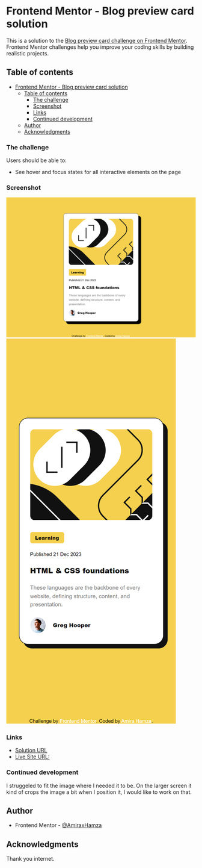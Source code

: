 # Frontend Mentor - Blog preview card solution

This is a solution to the [Blog preview card challenge on Frontend Mentor](https://www.frontendmentor.io/challenges/blog-preview-card-ckPaj01IcS). Frontend Mentor challenges help you improve your coding skills by building realistic projects. 

## Table of contents

- [Frontend Mentor - Blog preview card solution](#frontend-mentor---blog-preview-card-solution)
  - [Table of contents](#table-of-contents)
    - [The challenge](#the-challenge)
    - [Screenshot](#screenshot)
    - [Links](#links)
    - [Continued development](#continued-development)
  - [Author](#author)
  - [Acknowledgments](#acknowledgments)


### The challenge

Users should be able to:

- See hover and focus states for all interactive elements on the page

### Screenshot

![1440 Screenshot](img/1440px.png)
![375 Screenshot](img/375px.png)

### Links

-  [Solution URL](https://www.frontendmentor.io/solutions/responsive-blog-preview-card-1nDw7LFD2v)
-  [Live Site URL:](https://amiraxhamza.github.io/--Frontend-Mentor---Blog-preview-card-solution/)

### Continued development

I struggeled to fit the image where I needed it to be. On the larger screen it kind of crops the image a bit when I position it, I would like to work on that.

## Author
- Frontend Mentor - [@AmiraxHamza](https://www.frontendmentor.io/profile/AmiraxHamza)


## Acknowledgments

Thank you internet.